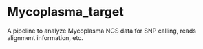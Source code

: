 # Mycoplasma_target
A pipeline to analyze Mycoplasma NGS data for SNP calling, reads alignment information, etc.

